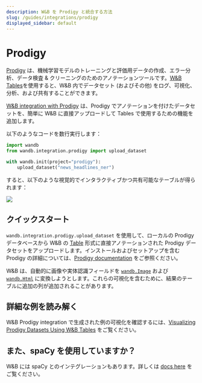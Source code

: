 ```yaml
---
description: W&B を Prodigy と統合する方法
slug: /guides/integrations/prodigy
displayed_sidebar: default
---
```



# Prodigy

[Prodigy](https://prodi.gy/) は、機械学習モデルのトレーニングと評価用データの作成、エラー分析、データ検査 & クリーニングのためのアノテーションツールです。[W&B Tables](../../tables/tables-walkthrough.md)を使用すると、W&B 内でデータセット (およびその他) をログ、可視化、分析、および共有することができます。

[W&B integration with Prodigy](https://github.com/wandb/wandb/blob/master/wandb/integration/prodigy/prodigy.py) は、Prodigy でアノテーションを付けたデータセットを、簡単に W&B に直接アップロードして Tables で使用するための機能を追加します。

以下のようなコードを数行実行します：

```python
import wandb
from wandb.integration.prodigy import upload_dataset

with wandb.init(project="prodigy"):
    upload_dataset("news_headlines_ner")
```

すると、以下のような視覚的でインタラクティブかつ共有可能なテーブルが得られます：

![](/images/integrations/prodigy_interactive_visual.png)

## クイックスタート

`wandb.integration.prodigy.upload_dataset` を使用して、ローカルの Prodigy データベースから W&B の [Table](https://docs.wandb.ai/ref/python/data-types/table) 形式に直接アノテーションされた Prodigy データセットをアップロードします。インストールおよびセットアップを含む Prodigy の詳細については、[Prodigy documentation](https://prodi.gy/docs/) をご参照ください。

W&B は、自動的に画像や実体認識フィールドを [`wandb.Image`](https://docs.wandb.ai/ref/python/data-types/image) および [`wandb.Html`](https://docs.wandb.ai/ref/python/data-types/html) に変換しようとします。これらの可視化を含むために、結果のテーブルに追加の列が追加されることがあります。

## 詳細な例を読み解く

W&B Prodigy integration で生成された例の可視化を確認するには、[Visualizing Prodigy Datasets Using W&B Tables](https://wandb.ai/kshen/prodigy/reports/Visualizing-Prodigy-Datasets-Using-W-B-Tables--Vmlldzo5NDE2MTc) をご覧ください。

## また、spaCy を使用していますか？

W&B には spaCy とのインテグレーションもあります。詳しくは [docs here](https://docs.wandb.ai/guides/integrations/spacy) をご覧ください。